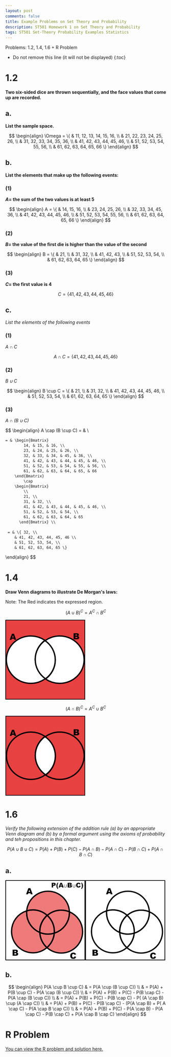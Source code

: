 ```yaml
---
layout: post
comments: false
title: Example Problems on Set Theory and Probability
description: ST501 Homework 1 on Set Theory and Probability
tags: ST501 Set-Theory Probability Examples Statistics
---
```


Problems: 1.2, 1.4, 1.6 + R Problem

* Do not remove this line (it will not be displayed)
{:toc}

# 1.2
**Two six-sided dice are thrown sequentially, and the face values that come up are recorded.**

## a.
**List the sample space.**

$$
    \begin{align}
        \Omega =  \{ & 11, 12, 13, 14, 15, 16, \\
             & 21, 22, 23, 24, 25, 26, \\
             & 31, 32, 33, 34, 35, 36, \\
             & 41, 42, 43, 44, 45, 46, \\
             & 51, 52, 53, 54, 55, 56, \\
             & 61, 62, 63, 64, 65, 66 \}
    \end{align}
$$

## b.
**List the elements that make up the following events:**

### (1)
**$A=$ the sum of the two values is at least 5** 

$$
    \begin{align}
        A = \{ & 14, 15, 16, \\
            & 23, 24, 25, 26, \\
            & 32, 33, 34, 45, 36, \\
            & 41, 42, 43, 44, 45, 46, \\
            & 51, 52, 53, 54, 55, 56, \\
            & 61, 62, 63, 64, 65, 66 \}
    \end{align}
$$

### (2) 
**$B=$ the value of the first die is higher than the value of the second**


$$
    \begin{align}
        B = \{ & 21, \\
            & 31, 32, \\
            & 41, 42, 43, \\
            & 51, 52, 53, 54, \\
            & 61, 62, 63, 64, 65 \}
    \end{align}
$$

### (3)
**$C=$ the first value is 4**

$$
    C = \{ 41, 42, 43, 44, 45, 46 \}
$$

## c.
*List the elements of the following events*

### (1)
*$A \cap C$*

$$
    A \cap C = \{41, 42, 43, 44, 45, 46 \}
$$

### (2)
*$B \cup C$*

$$
    \begin{align}
        B \cup C = \{ & 21, \\
            & 31, 32, \\
            & 41, 42, 43, 44, 45, 46, \\
            & 51, 52, 53, 54, \\
            & 61, 62, 63, 64, 65 \}
    \end{align}
$$

### (3)
*$A \cap (B \cup C)$*

$$
 \begin{align}
    A \cap (B \cup C)  = &  \\
    
    = & \begin{Bmatrix} 
            14, & 15, & 16, \\
            23, & 24, & 25, & 26, \\
            32, & 33, & 34, & 45, & 36, \\
            41, & 42, & 43, & 44, & 45, & 46, \\
            51, & 52, & 53, & 54, & 55, & 56, \\
            61, & 62, & 63, & 64, & 65, & 66 
        \end{Bmatrix}
            \cap 
        \begin{Bmatrix} 
            \\
            21, \\
            31, & 32, \\
            41, & 42, & 43, & 44, & 45, & 46, \\
            51, & 52, & 53, & 54, \\
            61, & 62, & 63, & 64, & 65 
          \end{Bmatrix} \\

     = & \{ 32, \\
        & 41, 42, 43, 44, 45, 46 \\
        & 51, 52, 53, 54, \\ 
        & 61, 62, 63, 64, 65 \}
          
          
 \end{align}
$$

# 1.4
**Draw Venn diagrams to illustrate De Morgan's laws:**

Note: The Red indicates the expressed region.

$$(A \cup B)^{C} = A^{C} \cap B^{C}$$

![Only the region outside of both venn diagrams is shaded](../img/post_img/2019-05-19-ST501-Set-Theory-and-Probability-Homework/4a.png)

$$(A \cap B)^{C} = A^{C} \cup B^{C} $$

![The region outside of both venn diagrams as well as the unshared regions in the venn diagram are shaded](../img/post_img/2019-05-19-ST501-Set-Theory-and-Probability-Homework/4b.png)

# 1.6

*Verify the following extension of the addition rule (a) by an appropriate Venn diagram and (b) by a formal argument using the axioms of probability and teh propositions in this chapter.*

$$ P(A \cup B \cup C) =  P(A) + P(B) + P(C) - P(A \cap B) - P(A \cap C) - P(B \cap C) + P(A \cap B \cap C)$$

## a.

![Equivalence gif](../img/post_img/2019-05-19-ST501-Set-Theory-and-Probability-Homework/6a.gif)

## b.

$$
    \begin{align}
        P(A \cup B \cup C) & =  P(A \cup (B \cup C)) \\
            & = P(A) + P(B \cup C) - P(A \cap (B \cup C)) \\
            & = P(A) + P(B) + P(C) - P(B \cap C) - P(A \cap (B \cup C)) \\
            & = P(A) + P(B) + P(C) - P(B \cap C) - P( (A \cap B) \cup (A \cap C)) \\
            & = P(A) + P(B) + P(C) - P(B \cap C) - (P(A \cap B) + P( A \cap C) - P(A \cap B \cap C)) \\
            & = P(A) + P(B) + P(C) - P(A \cap B) - P(A \cap C) - P(B \cap C) + P(A \cap B \cap C)
    \end{align}
$$

# R Problem

[You can view the R problem and solution here.](https://github.com/JimmyJHickey/Fundamentals-of-Statistical-Inference-1/blob/master/homework1.R)